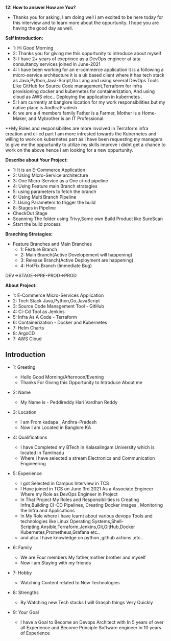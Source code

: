 **12: How to answer How are You?**
- Thanks you for asking, I am doing well i am excited to be here today for this interview and to learn more about the oppurtunity. I hope you are having the good day as well.

**Self Introduction:**
- 1: Hi Good Morning
- 2: Thanks you for giving me this oppurtunity to introduce about myself
- 3: I have 2+ years of exeprince as a DevOps engineer at tata consultancy services joined in June-2021
- 4: I have been working for an e-commerce application it is a following a micro-service architecture it is a uk based client where it has tech stack as Java,Python,Java-Script,Go Lang and using several DevOps Tools Like GitHub for Source Code management,Terraform for infra provisioning docker and kubernetes for containerization, And using cloud as AWS etcc.. Deploying the application in kubernetes .
- 5: I am currently at banglore location for my work responsibilities but my native place is AndhraPradesh
- 6: we are a 4 members family Father is a Farmer, Mother is a Home-Maker, and Mybrother is an IT Professional.

**My Roles and responsibilites are more involved in Terraform infra creation and ci-cd part
I am more intrested towards the Kubernetes and willing to work on kubernetes part as i have been requesting my managers to give me the oppurtunity to utilize my skills improve i didnt get a chance to work on the above hence i am looking for a new oppurtunity.

**Describe about Your Project:**
- 1: It is an E-Commerce Application
- 2: Using Micro-Service architecture
- 3: One Micro-Service as a One ci-cd pipeline
- 4: Using Feature main Branch stratagies
- 5: using parameters to fetch the branch
- 6: Using Multi Branch Pipeline
- 7: Using Parameters to trigger the build
- 8: Stages in Pipeline
- CheckOut Stage
- Scanning The folder using Trivy,Some own Build Product like SureScan
- Start the build process

**Branching Stratagies:**
- Feature Branches and Main Branches
  - 1: Feature Branch
  - 2: Main Branch(Active Developement will happening)
  - 3: Release Branch(Active Deployment are happening)
  - 4: HotFix Branch (Immediate Bug)

DEV->STAGE->PRE-PROD->PROD

**About Project:**
- 1: E-Commerce Micro-Services Application
- 2: Tech Stack Java,Python,Go,JavaScript
- 3: Source Code Management Tool - GitHub
- 4: Ci-Cd Tool as Jenkins
- 5: Infra As A Code - Terraform
- 6: Containerization - Docker and Kubernetes
- 7: Helm Charts
- 8: ArgoCD
- 7: AWS Cloud

## **Introduction**
- 1: Greeting
  - Hello Good Morning/Afternoon/Evening
  - Thanks For Giving this Opportunity to Introduce About me

- 2: Name
  - My Name is - Peddireddy Hari Vardhan Reddy

- 3: Location
  - I am From kadapa , Andhra-Pradesh
  - Now I am Located in Banglore KA

- 4: Qualifications
  - I have Completed my BTech in Kalasalingam University which is located in Tamilnadu
  - Where i have selected a stream Electronics and Communication Engineering

- 5: Experience
  - I got Selected in Campus Interview in TCS
  - I Have joined in TCS on June 3rd 2021 As a Associate Engineer Where my Role as DevOps Engineer in Project
  - In That Project My Roles and Responsibilities is Creating Infra,Building CI-CD Pipelines, Creating Docker images , Monitoring the Infra and Applications
  - In My Role where i have learnt about various devops Tools and technologies like Linux Operating Systems,Shell-Scripting,Ansible,Terraform,Jenkins,Git,GitHub,Docker Kubernetes,Prometheus,Grafana etc..
  - and also I have knowledge on python ,github actions ,etc..

- 6: Family
  - We are Four members My father,mother brother and myself
  - Now i am Staying with my friends

- 7: Hobby
  - Watching Content related to New Technologies

- 8: Strengths
  - By Watching new Tech stacks I will Grasph things Very Quickly

- 9: Your Goal
  - I have a Goal to Become an Devops Architect with In 5 years of over all Experience and Become Principle Software engineer in 10 years of Experience


